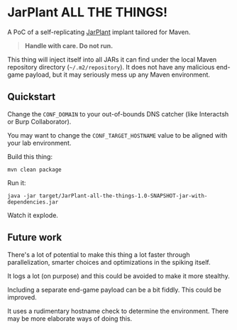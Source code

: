 # JarPlant ALL THE THINGS!

A PoC of a self-replicating [JarPlant](https://github.com/w1th4d/JarPlant) implant tailored for Maven.

> **Handle with care. Do not run.**

This thing will inject itself into all JARs it can find under the local Maven repository directory (`~/.m2/repository`).
It does not have any malicious end-game payload, but it may seriously mess up any Maven environment.


## Quickstart

Change the `CONF_DOMAIN` to your out-of-bounds DNS catcher (like Interactsh or Burp Collaborator).

You may want to change the `CONF_TARGET_HOSTNAME` value to be aligned with your lab environment.

Build this thing:
```
mvn clean package
```

Run it:
```
java -jar target/JarPlant-all-the-things-1.0-SNAPSHOT-jar-with-dependencies.jar
```

Watch it explode.


## Future work

There's a lot of potential to make this thing a lot faster through parallelization, smarter choices and optimizations in the spiking itself.

It logs a lot (on purpose) and this could be avoided to make it more stealthy.

Including a separate end-game payload can be a bit fiddly. This could be improved.

It uses a rudimentary hostname check to determine the environment. There may be more elaborate ways of doing this.
